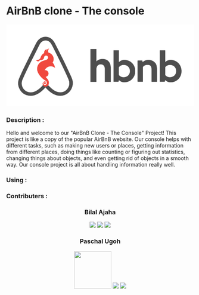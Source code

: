<h1>AirBnB clone - The console</h1>

![alt text](image.png)

<h3> Description :</h3>
<p>Hello and welcome to our "AirBnB Clone - The Console" Project! This project is like a copy of the popular AirBnB website. Our console helps with different tasks, such as making new users or places, getting information from different places, doing things like counting or figuring out statistics, changing things about objects, and even getting rid of objects in a smooth way. Our console project is all about handling information really well.</p>


<h3>Using :</h3>
<h3></h3>
<h3></h3>

<h3> Contributers :</h3>

<h3 align="center">Bilal Ajaha</h3>

<p align="center">
  <a href="https://skillicons.dev">
    <a href="https://github.com/Voxold"><img src="https://skillicons.dev/icons?i=github" /></a>
    <a href="https://github.com/Voxold"><img src="https://skillicons.dev/icons?i=linkedin" /></a>
    <a href="https://github.com/Voxold"><img src="https://skillicons.dev/icons?i=twitter" /></a>
  </a>
</p>

<h3 align="center">Paschal Ugoh</h3>

<p align="center">
  <a href="https://skillicons.dev">
    <a href="https://github.com/Voxold"><img src="https://skillicons.dev/icons?i=github" width='100px' height='100px'/></a>
    <a href="https://github.com/Voxold"><img src="https://skillicons.dev/icons?i=linkedin" /></a>
    <a href="https://github.com/Voxold"><img src="https://skillicons.dev/icons?i=twitter" /></a>
  </a>
</p>
